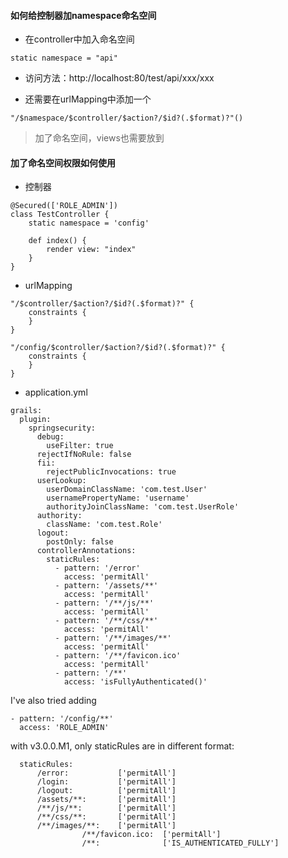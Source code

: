 #### 如何给控制器加namespace命名空间

  - 在controller中加入命名空间
  ```
  static namespace = "api"
  ```

* 访问方法：http://localhost:80/test/api/xxx/xxx

* 还需要在urlMapping中添加一个

```
"/$namespace/$controller/$action?/$id?(.$format)?"()
```

> 加了命名空间，views也需要放到


#### 加了命名空间权限如何使用

* 控制器

```
@Secured(['ROLE_ADMIN'])
class TestController {
    static namespace = 'config'

    def index() {
        render view: "index"
    }
}
```

* urlMapping

```
"/$controller/$action?/$id?(.$format)?" {
    constraints {
    }
}

"/config/$controller/$action?/$id?(.$format)?" {
    constraints {
    }
}
```

* application.yml

```
grails:
  plugin:
    springsecurity:
      debug:
        useFilter: true
      rejectIfNoRule: false
      fii:
        rejectPublicInvocations: true
      userLookup:
        userDomainClassName: 'com.test.User'
        usernamePropertyName: 'username'
        authorityJoinClassName: 'com.test.UserRole'
      authority:
        className: 'com.test.Role'
      logout:
        postOnly: false
      controllerAnnotations:
        staticRules:
          - pattern: '/error'
            access: 'permitAll'
          - pattern: '/assets/**'
            access: 'permitAll'
          - pattern: '/**/js/**'
            access: 'permitAll'
          - pattern: '/**/css/**'
            access: 'permitAll'
          - pattern: '/**/images/**'
            access: 'permitAll'
          - pattern: '/**/favicon.ico'
            access: 'permitAll'
          - pattern: '/**'
            access: 'isFullyAuthenticated()'
```
I've also tried adding

    - pattern: '/config/**'
      access: 'ROLE_ADMIN'
            
with v3.0.0.M1, only staticRules are in different format:

      staticRules:
          /error:           ['permitAll']
          /login:           ['permitAll']
          /logout:          ['permitAll']
          /assets/**:       ['permitAll']
          /**/js/**:        ['permitAll']
          /**/css/**:       ['permitAll']
          /**/images/**:    ['permitAll']
                    /**/favicon.ico:  ['permitAll']
                    /**:              ['IS_AUTHENTICATED_FULLY']
```
